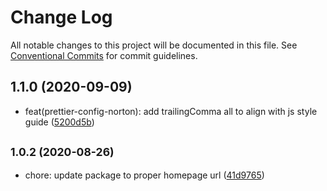 # Change Log

All notable changes to this project will be documented in this file.
See [Conventional Commits](https://conventionalcommits.org) for commit guidelines.

## 1.1.0 (2020-09-09)

* feat(prettier-config-norton): add trailingComma all to align with js style guide ([5200d5b](https://github.com/wwnorton/style/commit/5200d5b))





## <small>1.0.2 (2020-08-26)</small>

* chore: update package to proper homepage url ([41d9765](https://github.com/wwnorton/style/commit/41d9765))
